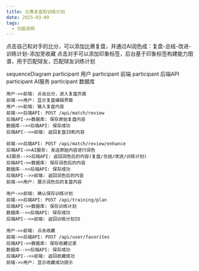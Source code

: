 ```yaml
---
title: 比赛复盘和训练计划
date: 2025-03-09
tags: 
  - 功能说明
---
```


点击自己和对手的比分，可以添加比赛复盘，并通过AI润色成：复盘-总结-改进-训练计划-添加至收藏
点击对手可以添加印象标签，后台基于印象标签构建能力图谱，用于匹配球友，匹配球友训练计划

sequenceDiagram
    participant 用户
    participant 前端
    participant 后端API
    participant AI服务
    participant 数据库

    用户->>前端: 点击比分，进入复盘页面
    前端->>用户: 显示复盘编辑界面
    用户->>前端: 输入复盘内容
    前端->>后端API: POST /api/match/review
    后端API->>数据库: 保存原始复盘内容
    数据库-->>后端API: 保存成功
    后端API-->>前端: 返回复盘ID和内容
    
    前端->>后端API: POST /api/match/review/enhance
    后端API->>AI服务: 发送原始内容进行润色
    AI服务-->>后端API: 返回润色后的内容(复盘/总结/改进/训练计划)
    后端API->>数据库: 保存润色后的内容
    数据库-->>后端API: 保存成功
    后端API-->>前端: 返回润色后的内容
    前端->>用户: 展示润色后的复盘内容
    
    用户->>前端: 确认保存训练计划
    前端->>后端API: POST /api/training/plan
    后端API->>数据库: 保存训练计划
    数据库-->>后端API: 保存成功
    后端API-->>前端: 返回训练计划ID
    
    用户->>前端: 点击收藏
    前端->>后端API: POST /api/user/favorites
    后端API->>数据库: 保存收藏记录
    数据库-->>后端API: 保存成功
    后端API-->>前端: 返回收藏成功
    前端->>用户: 显示收藏成功提示